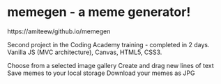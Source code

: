 # memegen - a meme generator!
https://amiteew/github.io/memegen

Second project in the Coding Academy training - completed in 2 days.
Vanilla JS (MVC architecture), Canvas, HTML5, CSS3.

Choose from a selected image gallery
Create and drag new lines of text
Save memes to your local storage
Download your memes as JPG
